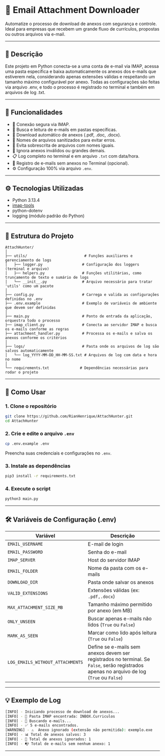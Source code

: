 # 📨 Email Attachment Downloader

Automatize o processo de download de anexos com segurança e controle. Ideal para empresas que recebem um grande fluxo de currículos, propostas ou outros arquivos via e-mail.

---

## 📌 Descrição

Este projeto em Python conecta-se a uma conta de e-mail via IMAP, acessa uma pasta específica e baixa automaticamente os anexos dos e-mails que estiverem nela, considerando apenas extensões válidas e respeitando um tamanho máximo configurável por anexo. Todas as configurações são feitas via arquivo .env, e todo o processo é registrado no terminal e também em arquivos de log .txt.

---

## 🚀 Funcionalidades

- 🔐 Conexão segura via IMAP.
- 📂 Busca e leitura de e-mails em pastas específicas.
- 📎 Download automático de anexos (.pdf, .doc, .docx).
- 🧼 Nomes de arquivos sanitizados para evitar erros.
- 🧾 Evita sobrescrita de arquivos com nomes iguais.
- 🛑 Ignora anexos inválidos ou grandes demais.
- 📋 Log completo no terminal e em arquivo `.txt` com data/hora.
- 🧪 Registro de e-mails sem anexos no Terminal (opcional).
- ⚙️ Configuração 100% via arquivo `.env`.

---

## ⚙️ Tecnologias Utilizadas

- Python 3.13.4
- [imap-tools](https://github.com/ikvk/imap_tools)
- python-dotenv
- logging (módulo padrão do Python)

---

## 📁 Estrutura do Projeto

```
AttachHunter/
│
├── utils/                          # Funções auxiliares e gerenciamento de logs
│   ├── logger.py                  # Configuração dos loggers (terminal e arquivo)
│   ├── helpers.py                 # Funções utilitárias, como truncamento de texto e sumário de logs
│   └── __init__.py                # Arquivo necessário para tratar 'utils' como um pacote
│
├── config.py                      # Carrega e valida as configurações definidas no .env
├── .env.example                   # Exemplo de variáveis de ambiente que devem ser definidas
│
├── main.py                        # Ponto de entrada da aplicação, orquestra todo o processo
├── imap_client.py                 # Conecta ao servidor IMAP e busca os e-mails conforme as regras
├── attachment_handler.py          # Processa os e-mails e salva os anexos conforme os critérios
│
├── logs/                          # Pasta onde os arquivos de log são salvos automaticamente
│   └── log_YYYY-MM-DD_HH-MM-SS.txt # Arquivos de log com data e hora no nome
│
└── requirements.txt              # Dependências necessárias para rodar o projeto

```

---

## 🧪 Como Usar

### 1. Clone o repositório

```bash
git clone https://github.com/RianHenrique/AttachHunter.git
cd AttachHunter
```

### 2. Crie e edite o arquivo `.env`

```bash
cp .env.example .env
```

Preencha suas credenciais e configurações no `.env`.

### 3. Instale as dependências

```bash
pip3 install -r requirements.txt
```

### 4. Execute o script

```bash
python3 main.py
```

---

## 🛠️ Variáveis de Configuração (.env)

| Variável                           | Descrição |
|------------------------------------|-----------|
| `EMAIL_USERNAME`                   | E-mail de login |
| `EMAIL_PASSWORD`                   | Senha do e-mail |
| `IMAP_SERVER`                      | Host do servidor IMAP |
| `EMAIL_FOLDER`                     | Nome da pasta com os e-mails |
| `DOWNLOAD_DIR`                     | Pasta onde salvar os anexos |
| `VALID_EXTENSIONS`                | Extensões válidas (ex: `.pdf,.docx`) |
| `MAX_ATTACHMENT_SIZE_MB`          | Tamanho máximo permitido por anexo (em MB) |
| `ONLY_UNSEEN`                     | Buscar apenas e-mails não lidos (`True` ou `False`) |
| `MARK_AS_SEEN`                    | Marcar como lido após leitura (`True` ou `False`) |
| `LOG_EMAILS_WITHOUT_ATTACHMENTS` | Define se e-mails sem anexos devem ser registrados no terminal. Se `False`, serão registrados apenas no arquivo de log (`True` ou `False`) |


---

## 💡 Exemplo de Log

```bash
[INFO] - Iniciando processo de download de anexos...
[INFO] - 📁 Pasta IMAP encontrada: INBOX.Curriculos
[INFO] - 📨 Buscando e-mails...
[INFO] - ✅ 5 e-mails encontrados.
[WARNING] - ⚠️  Anexo ignorado (extensão não permitida): exemplo.exe
[INFO] - 📊 Total de anexos salvos: 3
[INFO] - 🚫 Total de anexos ignorados: 1
[INFO] - 📭 Total de e-mails sem nenhum anexo: 1
```

---

